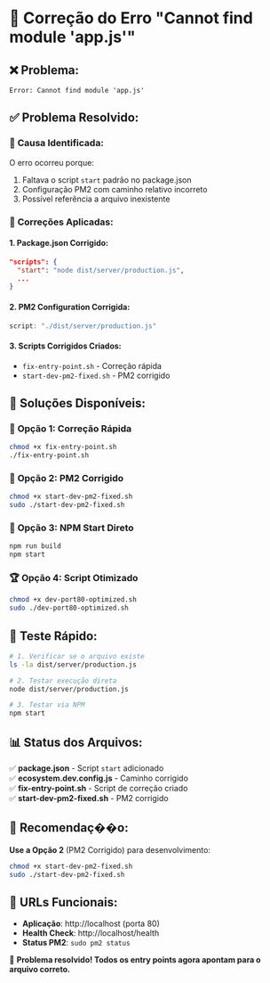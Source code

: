 # 🔧 Correção do Erro "Cannot find module 'app.js'"

## ❌ **Problema:**
```
Error: Cannot find module 'app.js'
```

## ✅ **Problema Resolvido:**

### 🎯 **Causa Identificada:**
O erro ocorreu porque:
1. Faltava o script `start` padrão no package.json
2. Configuração PM2 com caminho relativo incorreto
3. Possível referência a arquivo inexistente

### 🔧 **Correções Aplicadas:**

#### 1. **Package.json Corrigido:**
```json
"scripts": {
  "start": "node dist/server/production.js",
  ...
}
```

#### 2. **PM2 Configuration Corrigida:**
```javascript
script: "./dist/server/production.js"
```

#### 3. **Scripts Corrigidos Criados:**
- `fix-entry-point.sh` - Correção rápida
- `start-dev-pm2-fixed.sh` - PM2 corrigido

## 🚀 **Soluções Disponíveis:**

### 🥇 **Opção 1: Correção Rápida**
```bash
chmod +x fix-entry-point.sh
./fix-entry-point.sh
```

### 🥈 **Opção 2: PM2 Corrigido**
```bash
chmod +x start-dev-pm2-fixed.sh
sudo ./start-dev-pm2-fixed.sh
```

### 🥉 **Opção 3: NPM Start Direto**
```bash
npm run build
npm start
```

### 🏆 **Opção 4: Script Otimizado**
```bash
chmod +x dev-port80-optimized.sh
sudo ./dev-port80-optimized.sh
```

## 🧪 **Teste Rápido:**

```bash
# 1. Verificar se o arquivo existe
ls -la dist/server/production.js

# 2. Testar execução direta
node dist/server/production.js

# 3. Testar via NPM
npm start
```

## 📊 **Status dos Arquivos:**

✅ **package.json** - Script `start` adicionado  
✅ **ecosystem.dev.config.js** - Caminho corrigido  
✅ **fix-entry-point.sh** - Script de correção criado  
✅ **start-dev-pm2-fixed.sh** - PM2 corrigido  

## 🎯 **Recomendaç��o:**

**Use a Opção 2** (PM2 Corrigido) para desenvolvimento:
```bash
chmod +x start-dev-pm2-fixed.sh
sudo ./start-dev-pm2-fixed.sh
```

## 📍 **URLs Funcionais:**

- **Aplicação**: http://localhost (porta 80)
- **Health Check**: http://localhost/health
- **Status PM2**: `sudo pm2 status`

🎉 **Problema resolvido! Todos os entry points agora apontam para o arquivo correto.**
